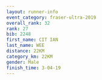 ```yaml
---
layout: runner-info 
event_category: fraser-ultra-2019 
overall_rank: 32
rank: 27
bib: 2248
first_name: CIT IAN
last_name: WEE
distance: 22KM
category_km: 22KM
gender: Male
finish_time: 3-04-19
---
```

